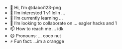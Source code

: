 - 👋 Hi, I’m @daboi123-png
- 👀 I’m interested 1 v1  lolin ...
- 🌱 I’m currently learning ...
- 💞️ I’m looking to collaborate on ... eagler hacks and 1
- 📫 How to reach me ... idk
- 😄 Pronouns: ... coco nut
- ⚡ Fun fact: ...im a orangge

<!---
daboi123-png/daboi123-png is a ✨ special ✨ repository because its `README.md` (this file) appears on your GitHub profile.
You can click the Preview link to take a look at your changes.
--->
